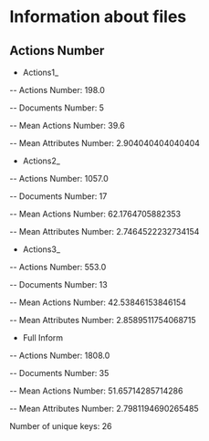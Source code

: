 # Information about files

## Actions Number

- Actions1_

-- Actions Number: 198.0

-- Documents Number: 5

-- Mean Actions Number: 39.6

-- Mean Attributes Number: 2.904040404040404

- Actions2_

-- Actions Number: 1057.0

-- Documents Number: 17

-- Mean Actions Number: 62.1764705882353

-- Mean Attributes Number: 2.7464522232734154

- Actions3_

-- Actions Number: 553.0

-- Documents Number: 13

-- Mean Actions Number: 42.53846153846154

-- Mean Attributes Number: 2.8589511754068715

- Full Inform

-- Actions Number: 1808.0

-- Documents Number: 35

-- Mean Actions Number: 51.65714285714286

-- Mean Attributes Number: 2.7981194690265485

Number of unique keys: 26